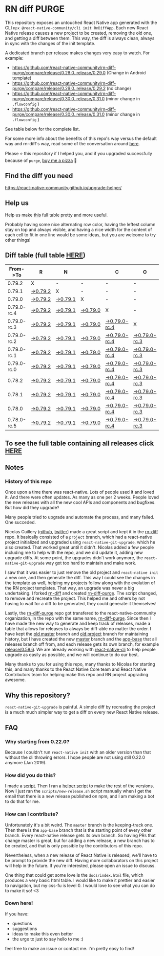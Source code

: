 # RN diff PURGE

This repository exposes an untouched React Native app generated with the CLI
`npx @react-native-community/cli init RnDiffApp`. Each new React Native release causes a new project to be created, removing the old one, and getting a diff between them. This way, the diff is always clean, always in sync with the changes of the init template.

A dedicated branch per release makes changes very easy
to watch. For example:

- https://github.com/react-native-community/rn-diff-purge/compare/release/0.28.0..release/0.29.0
  (Change in Android template)
- https://github.com/react-native-community/rn-diff-purge/compare/release/0.29.0..release/0.29.2
  (no change)
- https://github.com/react-native-community/rn-diff-purge/compare/release/0.30.0..release/0.31.0
  (minor change in `.flowconfig` )
- https://github.com/react-native-community/rn-diff-purge/compare/release/0.30.0..release/0.31.0
  (minor change in `.flowconfig` )

See table below for the complete list.

For some more info about the benefits of this repo's way versus the default way and rn-diff's way, read some of the conversation around [here](https://github.com/react-native-community/discussions-and-proposals/issues/68#issuecomment-452227478).

Please :star: this repository if I helped you, and if you upgraded successfully because of `purge`, [buy me a pizza](https://www.buymeacoffee.com/pvinis) :pizza:

## Find the diff you need

https://react-native-community.github.io/upgrade-helper/

## Help us

Help us make [this](https://react-native-community.github.io/rn-diff-purge) full table pretty and more useful.

Probably having some nice alternating row color, having the leftest column stay on top and always visible, and having a nice width for the content of each cell to fit in one line would be some ideas, but you are welcome to try other things!

## Diff table (full table [HERE](https://react-native-community.github.io/rn-diff-purge/))

| From->To    | R                                                                                                               | N                                                                                                               |                                                                                                                 | C                                                                                                                         | O                                                                                                                         | R                                                                                                                         | E                                                                                                                         |                                                                                                                           | T                                                                                                               | E                                                                                                               | A                                                                                                               | M |
| ----------- | --------------------------------------------------------------------------------------------------------------- | --------------------------------------------------------------------------------------------------------------- | --------------------------------------------------------------------------------------------------------------- | ------------------------------------------------------------------------------------------------------------------------- | ------------------------------------------------------------------------------------------------------------------------- | ------------------------------------------------------------------------------------------------------------------------- | ------------------------------------------------------------------------------------------------------------------------- | ------------------------------------------------------------------------------------------------------------------------- | --------------------------------------------------------------------------------------------------------------- | --------------------------------------------------------------------------------------------------------------- | --------------------------------------------------------------------------------------------------------------- | - |
| 0.79.2      | X                                                                                                               | -                                                                                                               | -                                                                                                               | -                                                                                                                         | -                                                                                                                         | -                                                                                                                         | -                                                                                                                         | -                                                                                                                         | -                                                                                                               | -                                                                                                               | -                                                                                                               | - |
| 0.79.1      | [->0.79.2](https://github.com/react-native-community/rn-diff-purge/compare/release/0.79.1..release/0.79.2)      | X                                                                                                               | -                                                                                                               | -                                                                                                                         | -                                                                                                                         | -                                                                                                                         | -                                                                                                                         | -                                                                                                                         | -                                                                                                               | -                                                                                                               | -                                                                                                               | - |
| 0.79.0      | [->0.79.2](https://github.com/react-native-community/rn-diff-purge/compare/release/0.79.0..release/0.79.2)      | [->0.79.1](https://github.com/react-native-community/rn-diff-purge/compare/release/0.79.0..release/0.79.1)      | X                                                                                                               | -                                                                                                                         | -                                                                                                                         | -                                                                                                                         | -                                                                                                                         | -                                                                                                                         | -                                                                                                               | -                                                                                                               | -                                                                                                               | - |
| 0.79.0-rc.4 | [->0.79.2](https://github.com/react-native-community/rn-diff-purge/compare/release/0.79.0-rc.4..release/0.79.2) | [->0.79.1](https://github.com/react-native-community/rn-diff-purge/compare/release/0.79.0-rc.4..release/0.79.1) | [->0.79.0](https://github.com/react-native-community/rn-diff-purge/compare/release/0.79.0-rc.4..release/0.79.0) | X                                                                                                                         | -                                                                                                                         | -                                                                                                                         | -                                                                                                                         | -                                                                                                                         | -                                                                                                               | -                                                                                                               | -                                                                                                               | - |
| 0.79.0-rc.3 | [->0.79.2](https://github.com/react-native-community/rn-diff-purge/compare/release/0.79.0-rc.3..release/0.79.2) | [->0.79.1](https://github.com/react-native-community/rn-diff-purge/compare/release/0.79.0-rc.3..release/0.79.1) | [->0.79.0](https://github.com/react-native-community/rn-diff-purge/compare/release/0.79.0-rc.3..release/0.79.0) | [->0.79.0-rc.4](https://github.com/react-native-community/rn-diff-purge/compare/release/0.79.0-rc.3..release/0.79.0-rc.4) | X                                                                                                                         | -                                                                                                                         | -                                                                                                                         | -                                                                                                                         | -                                                                                                               | -                                                                                                               | -                                                                                                               | - |
| 0.79.0-rc.2 | [->0.79.2](https://github.com/react-native-community/rn-diff-purge/compare/release/0.79.0-rc.2..release/0.79.2) | [->0.79.1](https://github.com/react-native-community/rn-diff-purge/compare/release/0.79.0-rc.2..release/0.79.1) | [->0.79.0](https://github.com/react-native-community/rn-diff-purge/compare/release/0.79.0-rc.2..release/0.79.0) | [->0.79.0-rc.4](https://github.com/react-native-community/rn-diff-purge/compare/release/0.79.0-rc.2..release/0.79.0-rc.4) | [->0.79.0-rc.3](https://github.com/react-native-community/rn-diff-purge/compare/release/0.79.0-rc.2..release/0.79.0-rc.3) | X                                                                                                                         | -                                                                                                                         | -                                                                                                                         | -                                                                                                               | -                                                                                                               | -                                                                                                               | - |
| 0.79.0-rc.1 | [->0.79.2](https://github.com/react-native-community/rn-diff-purge/compare/release/0.79.0-rc.1..release/0.79.2) | [->0.79.1](https://github.com/react-native-community/rn-diff-purge/compare/release/0.79.0-rc.1..release/0.79.1) | [->0.79.0](https://github.com/react-native-community/rn-diff-purge/compare/release/0.79.0-rc.1..release/0.79.0) | [->0.79.0-rc.4](https://github.com/react-native-community/rn-diff-purge/compare/release/0.79.0-rc.1..release/0.79.0-rc.4) | [->0.79.0-rc.3](https://github.com/react-native-community/rn-diff-purge/compare/release/0.79.0-rc.1..release/0.79.0-rc.3) | [->0.79.0-rc.2](https://github.com/react-native-community/rn-diff-purge/compare/release/0.79.0-rc.1..release/0.79.0-rc.2) | X                                                                                                                         | -                                                                                                                         | -                                                                                                               | -                                                                                                               | -                                                                                                               | - |
| 0.79.0-rc.0 | [->0.79.2](https://github.com/react-native-community/rn-diff-purge/compare/release/0.79.0-rc.0..release/0.79.2) | [->0.79.1](https://github.com/react-native-community/rn-diff-purge/compare/release/0.79.0-rc.0..release/0.79.1) | [->0.79.0](https://github.com/react-native-community/rn-diff-purge/compare/release/0.79.0-rc.0..release/0.79.0) | [->0.79.0-rc.4](https://github.com/react-native-community/rn-diff-purge/compare/release/0.79.0-rc.0..release/0.79.0-rc.4) | [->0.79.0-rc.3](https://github.com/react-native-community/rn-diff-purge/compare/release/0.79.0-rc.0..release/0.79.0-rc.3) | [->0.79.0-rc.2](https://github.com/react-native-community/rn-diff-purge/compare/release/0.79.0-rc.0..release/0.79.0-rc.2) | [->0.79.0-rc.1](https://github.com/react-native-community/rn-diff-purge/compare/release/0.79.0-rc.0..release/0.79.0-rc.1) | X                                                                                                                         | -                                                                                                               | -                                                                                                               | -                                                                                                               | - |
| 0.78.2      | [->0.79.2](https://github.com/react-native-community/rn-diff-purge/compare/release/0.78.2..release/0.79.2)      | [->0.79.1](https://github.com/react-native-community/rn-diff-purge/compare/release/0.78.2..release/0.79.1)      | [->0.79.0](https://github.com/react-native-community/rn-diff-purge/compare/release/0.78.2..release/0.79.0)      | [->0.79.0-rc.4](https://github.com/react-native-community/rn-diff-purge/compare/release/0.78.2..release/0.79.0-rc.4)      | [->0.79.0-rc.3](https://github.com/react-native-community/rn-diff-purge/compare/release/0.78.2..release/0.79.0-rc.3)      | [->0.79.0-rc.2](https://github.com/react-native-community/rn-diff-purge/compare/release/0.78.2..release/0.79.0-rc.2)      | [->0.79.0-rc.1](https://github.com/react-native-community/rn-diff-purge/compare/release/0.78.2..release/0.79.0-rc.1)      | [->0.79.0-rc.0](https://github.com/react-native-community/rn-diff-purge/compare/release/0.78.2..release/0.79.0-rc.0)      | X                                                                                                               | -                                                                                                               | -                                                                                                               | - |
| 0.78.1      | [->0.79.2](https://github.com/react-native-community/rn-diff-purge/compare/release/0.78.1..release/0.79.2)      | [->0.79.1](https://github.com/react-native-community/rn-diff-purge/compare/release/0.78.1..release/0.79.1)      | [->0.79.0](https://github.com/react-native-community/rn-diff-purge/compare/release/0.78.1..release/0.79.0)      | [->0.79.0-rc.4](https://github.com/react-native-community/rn-diff-purge/compare/release/0.78.1..release/0.79.0-rc.4)      | [->0.79.0-rc.3](https://github.com/react-native-community/rn-diff-purge/compare/release/0.78.1..release/0.79.0-rc.3)      | [->0.79.0-rc.2](https://github.com/react-native-community/rn-diff-purge/compare/release/0.78.1..release/0.79.0-rc.2)      | [->0.79.0-rc.1](https://github.com/react-native-community/rn-diff-purge/compare/release/0.78.1..release/0.79.0-rc.1)      | [->0.79.0-rc.0](https://github.com/react-native-community/rn-diff-purge/compare/release/0.78.1..release/0.79.0-rc.0)      | [->0.78.2](https://github.com/react-native-community/rn-diff-purge/compare/release/0.78.1..release/0.78.2)      | X                                                                                                               | -                                                                                                               | - |
| 0.78.0      | [->0.79.2](https://github.com/react-native-community/rn-diff-purge/compare/release/0.78.0..release/0.79.2)      | [->0.79.1](https://github.com/react-native-community/rn-diff-purge/compare/release/0.78.0..release/0.79.1)      | [->0.79.0](https://github.com/react-native-community/rn-diff-purge/compare/release/0.78.0..release/0.79.0)      | [->0.79.0-rc.4](https://github.com/react-native-community/rn-diff-purge/compare/release/0.78.0..release/0.79.0-rc.4)      | [->0.79.0-rc.3](https://github.com/react-native-community/rn-diff-purge/compare/release/0.78.0..release/0.79.0-rc.3)      | [->0.79.0-rc.2](https://github.com/react-native-community/rn-diff-purge/compare/release/0.78.0..release/0.79.0-rc.2)      | [->0.79.0-rc.1](https://github.com/react-native-community/rn-diff-purge/compare/release/0.78.0..release/0.79.0-rc.1)      | [->0.79.0-rc.0](https://github.com/react-native-community/rn-diff-purge/compare/release/0.78.0..release/0.79.0-rc.0)      | [->0.78.2](https://github.com/react-native-community/rn-diff-purge/compare/release/0.78.0..release/0.78.2)      | [->0.78.1](https://github.com/react-native-community/rn-diff-purge/compare/release/0.78.0..release/0.78.1)      | X                                                                                                               | - |
| 0.78.0-rc.5 | [->0.79.2](https://github.com/react-native-community/rn-diff-purge/compare/release/0.78.0-rc.5..release/0.79.2) | [->0.79.1](https://github.com/react-native-community/rn-diff-purge/compare/release/0.78.0-rc.5..release/0.79.1) | [->0.79.0](https://github.com/react-native-community/rn-diff-purge/compare/release/0.78.0-rc.5..release/0.79.0) | [->0.79.0-rc.4](https://github.com/react-native-community/rn-diff-purge/compare/release/0.78.0-rc.5..release/0.79.0-rc.4) | [->0.79.0-rc.3](https://github.com/react-native-community/rn-diff-purge/compare/release/0.78.0-rc.5..release/0.79.0-rc.3) | [->0.79.0-rc.2](https://github.com/react-native-community/rn-diff-purge/compare/release/0.78.0-rc.5..release/0.79.0-rc.2) | [->0.79.0-rc.1](https://github.com/react-native-community/rn-diff-purge/compare/release/0.78.0-rc.5..release/0.79.0-rc.1) | [->0.79.0-rc.0](https://github.com/react-native-community/rn-diff-purge/compare/release/0.78.0-rc.5..release/0.79.0-rc.0) | [->0.78.2](https://github.com/react-native-community/rn-diff-purge/compare/release/0.78.0-rc.5..release/0.78.2) | [->0.78.1](https://github.com/react-native-community/rn-diff-purge/compare/release/0.78.0-rc.5..release/0.78.1) | [->0.78.0](https://github.com/react-native-community/rn-diff-purge/compare/release/0.78.0-rc.5..release/0.78.0) | X |

## To see the full table containing all releases click [HERE](https://react-native-community.github.io/rn-diff-purge/)

## Notes

### History of this repo

Once upon a time there was react-native. Lots of people used it and loved it. And there were often updates. As many as one per 2 weeks. People loved the new releases with all the new cool APIs and components and bugfixes. But how did they upgrade?

Many people tried to upgrade and automate the process, and many failed. One succeded.

Nicolas Cuillery ([github](https://github.com/ncuillery), [twitter](https://twitter.com/ncuillery)) made a great script and kept it in the [rn-diff](https://github.com/ncuillery/rn-diff) repo. It basically consisted of a `project` branch, which had a react-native project initialized and upgraded using `react-native-git-upgrade`, which he also created. That worked great until it didn't. Nicolas added a few people including me to help with the repo, and we did update it, adding new upgrade diffs. At some point, the upgrades didn't work anymore, the `react-native-git-upgrade` way got too hard to maintain and make work.

I saw that it was easier to just remove the old project and `react-native init` a new one, and then generate the diff. This way I could see the changes in the template as well, helping my projects follow along with the evolution of the RN project templates. That way, an upgrade was never a big undertaking. I forked [rn-diff](https://github.com/ncuillery/rn-diff) and created [rn-diff-purge](https://github.com/react-native-community/rn-diff-purge). The script changed, to remove and recreate the project. This helped me and others by not having to wait for a diff to be generated, they could generate it themselves!

Lastly, the [rn-diff-purge](https://github.com/react-native-community/rn-diff-purge) repo got transfered to the react-native-community organization, in the repo with the same name, [rn-diff-purge](https://github.com/react-native-community/rn-diff-purge). Since then I have made the new way to generate and keep track of releases, made a table that allows for releases to always be diff-able no matter the order. I have kept the [old master](https://github.com/react-native-community/rn-diff-purge/tree/old/master) branch and [old project](https://github.com/react-native-community/rn-diff-purge/tree/old/project) branch for maintaining history, but I have created the new [master](https://github.com/react-native-community/rn-diff-purge/tree/master) branch and the [app-base](https://github.com/react-native-community/rn-diff-purge/tree/app-base) that all releases branch off from, and each release gets its own branch, for example [release/0.58.6](https://github.com/react-native-community/rn-diff-purge/tree/release/0.58.6). We are already working with [react-native-cli](https://github.com/react-native-community/react-native-cli) to help people upgrade as easily as possible, and we will continue to do our best.

Many thanks to you for using this repo, many thanks to Nicolas for starting this, and many thanks to the React Native Core team and React Native Contributors team for helping make this repo and RN project upgrading awesome.

## Why this repository?

`react-native-git-upgrade` is painful. A simple diff by recreating the project is a much much simpler way to get a diff on every new React Native release.

## FAQ

### Why starting from 0.22.0?

Because I couldn't run `react-native init` with an older version than that without the cli throwing errors. I hope people are not using still 0.22.0 anymore (Jan 2019).

### How did you do this?

I made a [script](https://github.com/react-native-community/rn-diff-purge/blob/master/scripts/new-release.sh). Then I ran a [helper script](https://github.com/react-native-community/rn-diff-purge/blob/master/scripts/new-release.sh) to make the rest of the versions.
Now I just ran the `scripts/new-release.sh` script manually when I get the email that there is a new release published on npm, and I am making a bot to do that for me.

### How can I contribute?

Unfortunately it's a bit weird. The `master` branch is the keeping-track one. Then there is the `app-base` branch that is the starting point of every other branch. Every react-native release gets its own branch. So having PRs that change master is great, but for adding a new release, a new branch has to be created, and that is only possible by the contributors of this repo.

Nevertheless, when a new release of React Native is released, we'll have to be prompt to provide
the new diff. Having more collaborators on this project will help in the future. If you're interested, please open an issue to discuss.

One thing that could get some love is the `docs/index.html` file, which produces a very basic html table. I would like to make it prettier and easier to navigation, but my css-fu is level 0. I would love to see what you can do to make it so! <3

### Down here!

If you have:

- questions
- suggestions
- ideas to make this even better
- the urge to just to say hello to me :)

feel free to make an issue or contact me. I'm pretty easy to find!
